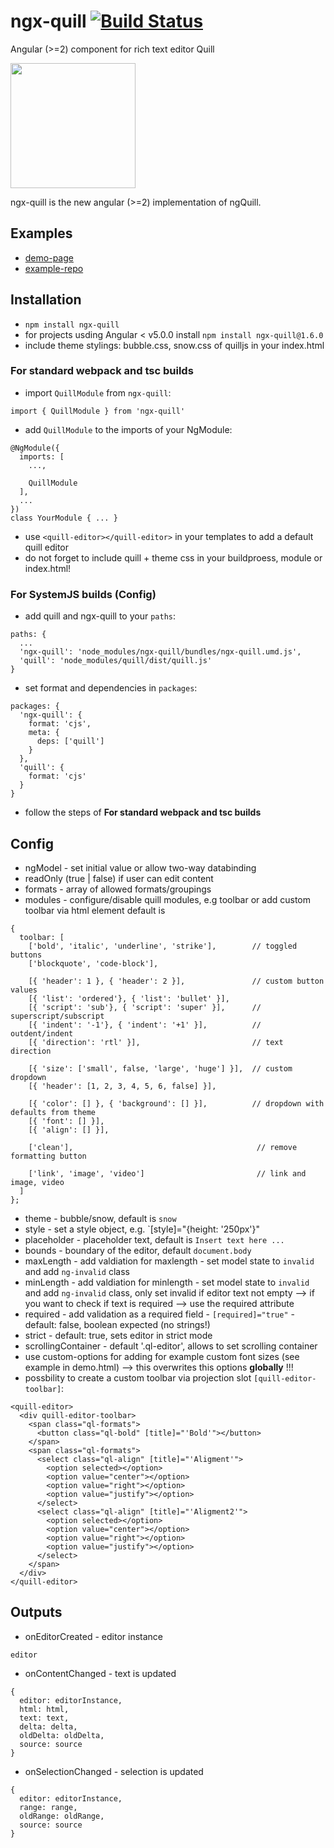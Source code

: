 # ngx-quill [![Build Status](https://travis-ci.org/KillerCodeMonkey/ngx-quill.svg?branch=develop)](https://travis-ci.org/KillerCodeMonkey/ngx-quill)

Angular (>=2) component for rich text editor Quill

<img src="https://cloud.githubusercontent.com/assets/2264672/20601381/a51753d4-b258-11e6-92c2-1d79efa5bede.png" width="200px">

ngx-quill is the new angular (>=2) implementation of ngQuill.

## Examples
- [demo-page](https://killercodemonkey.github.io/ngx-quill-example)
- [example-repo](https://github.com/killerCodeMonkey/ngx-quill-example)


## Installation
- `npm install ngx-quill`
- for projects usding Angular < v5.0.0 install `npm install ngx-quill@1.6.0`
- include theme stylings: bubble.css, snow.css of quilljs in your index.html

### For standard webpack and tsc builds
- import `QuillModule` from `ngx-quill`:
```
import { QuillModule } from 'ngx-quill'
```
- add `QuillModule` to the imports of your NgModule:
```
@NgModule({
  imports: [
    ...,

    QuillModule
  ],
  ...
})
class YourModule { ... }
```
- use `<quill-editor></quill-editor>` in your templates to add a default quill editor
- do not forget to include quill + theme css in your buildproess, module or index.html!

### For SystemJS builds (Config)
- add quill and ngx-quill to your `paths`:
```
paths: {
  ...
  'ngx-quill': 'node_modules/ngx-quill/bundles/ngx-quill.umd.js',
  'quill': 'node_modules/quill/dist/quill.js'
}
```
- set format and dependencies in `packages`:
```
packages: {
  'ngx-quill': {
    format: 'cjs',
    meta: {
      deps: ['quill']
    }
  },
  'quill': {
    format: 'cjs'
  }
}
```
- follow the steps of **For standard webpack and tsc builds**

## Config
- ngModel - set initial value or allow two-way databinding
- readOnly (true | false) if user can edit content
- formats - array of allowed formats/groupings
- modules - configure/disable quill modules, e.g toolbar or add custom toolbar via html element default is
```
{
  toolbar: [
    ['bold', 'italic', 'underline', 'strike'],        // toggled buttons
    ['blockquote', 'code-block'],

    [{ 'header': 1 }, { 'header': 2 }],               // custom button values
    [{ 'list': 'ordered'}, { 'list': 'bullet' }],
    [{ 'script': 'sub'}, { 'script': 'super' }],      // superscript/subscript
    [{ 'indent': '-1'}, { 'indent': '+1' }],          // outdent/indent
    [{ 'direction': 'rtl' }],                         // text direction

    [{ 'size': ['small', false, 'large', 'huge'] }],  // custom dropdown
    [{ 'header': [1, 2, 3, 4, 5, 6, false] }],

    [{ 'color': [] }, { 'background': [] }],          // dropdown with defaults from theme
    [{ 'font': [] }],
    [{ 'align': [] }],

    ['clean'],                                         // remove formatting button

    ['link', 'image', 'video']                         // link and image, video
  ]
};
```
- theme - bubble/snow, default is `snow`
- style - set a style object, e.g. `[style]="{height: '250px'}"
- placeholder - placeholder text, default is `Insert text here ...`
- bounds - boundary of the editor, default `document.body`
- maxLength - add valdiation for maxlength - set model state to `invalid` and add `ng-invalid` class
- minLength - add valdiation for minlength - set model state to `invalid` and add `ng-invalid` class, only set invalid if editor text not empty --> if you want to check if text is required --> use the required attribute
- required - add validation as a required field - `[required]="true"` - default: false, boolean expected (no strings!)
- strict - default: true, sets editor in strict mode
- scrollingContainer - default '.ql-editor', allows to set scrolling container
- use custom-options for adding for example custom font sizes (see example in demo.html) --> this overwrites this options **globally** !!!
- possbility to create a custom toolbar via projection slot `[quill-editor-toolbar]`:
```
<quill-editor>
  <div quill-editor-toolbar>
    <span class="ql-formats">
      <button class="ql-bold" [title]="'Bold'"></button>
    </span>
    <span class="ql-formats">
      <select class="ql-align" [title]="'Aligment'">
        <option selected></option>
        <option value="center"></option>
        <option value="right"></option>
        <option value="justify"></option>
      </select>
      <select class="ql-align" [title]="'Aligment2'">
        <option selected></option>
        <option value="center"></option>
        <option value="right"></option>
        <option value="justify"></option>
      </select>
    </span>
  </div>
</quill-editor>
```

## Outputs
- onEditorCreated - editor instance
```
editor
```
- onContentChanged - text is updated
```
{
  editor: editorInstance,
  html: html,
  text: text,
  delta: delta,
  oldDelta: oldDelta,
  source: source
}
```
- onSelectionChanged - selection is updated
```
{
  editor: editorInstance,
  range: range,
  oldRange: oldRange,
  source: source
}
```
